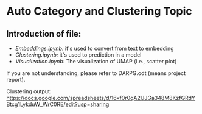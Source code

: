 # Auto Category and Clustering Topic
## Introduction of file:
- *Embeddings.ipynb:* it's used to convert from text to embedding
- *Clustering.ipynb:* it's used to prediction in a model
- *Visualization.ipynb:* The visualization of UMAP (i.e., scatter plot)

If you are not understanding, please refer to DARPG.odt (means project report).

Clustering output: https://docs.google.com/spreadsheets/d/16xf0r0qA2UJGa348M8KzfGRdYBtcg1LykduW_WrC0RE/edit?usp=sharing

